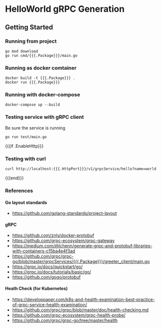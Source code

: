 # HelloWorld gRPC Generation

## Getting Started

### Running from project

```shell script
go mod download
go run cmd/{{{.Package}}}/main.go
```

### Running as docker comtainer

```shell script
docker build -t {{{.Package}}} .
docker run {{{.Package}}}
```

### Running with docker-compose

```shell script
docker-compose up --build
```

### Testing service with gRPC client

Be sure the service is running

```shell script
go run test/main.go
```
{{{if .EnableHttp}}}
### Testing with curl

```shell script
curl http://localhost:{{{.HttpPort}}}/v1/grpcService/hello?name=world
```
{{{end}}}

### References

#### Go layout standards

* https://github.com/golang-standards/project-layout

#### gRPC 

* https://github.com/znly/docker-protobuf
* https://github.com/grpc-ecosystem/grpc-gateway
* https://medium.com/@lchenn/generate-grpc-and-protobuf-libraries-with-containers-c15ba4e4f3ad
* https://github.com/grpc/grpc-go/blob/master/grpcServices/{{{.Package}}}/greeter_client/main.go
* https://grpc.io/docs/quickstart/go/
* https://grpc.io/docs/tutorials/basic/go/
* https://github.com/gogo/protobuf

#### Heath Check (for Kubernetes)

* https://developpaper.com/k8s-and-health-examination-best-practice-of-grpc-service-health-examination/
* https://github.com/grpc/grpc/blob/master/doc/health-checking.md
* https://github.com/grpc-ecosystem/grpc-health-probe/
* https://github.com/grpc/grpc-go/tree/master/health
